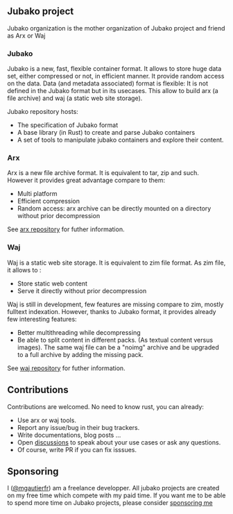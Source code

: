 ## Jubako project

Jubako organization is the mother organization of Jubako project and friend as Arx or Waj

### Jubako

Jubako is a new, fast, flexible container format. It allows to store huge data set, either compressed or not, in efficient manner.
It provide random access on the data. Data (and metadata associated) format is flexible: It is not defined in the Jubako format but in its usecases.
This allow to build arx (a file archive) and waj (a static web site storage).

Jubako repository hosts:
- The specification of Jubako format
- A base library (in Rust) to create and parse Jubako containers
- A set of tools to manipulate jubako containers and explore their content.

### Arx

Arx is a new file archive format. It is equivalent to tar, zip and such. However it provides great advantage compare to them:
- Multi platform
- Efficient compression
- Random access: arx archive can be directly mounted on a directory without prior decompression

See [arx repository](https://github.com/jubako/arx) for futher information.

### Waj

Waj is a static web site storage. It is equivalent to zim file format. As zim file, it allows to :
- Store static web content
- Serve it directly without prior decompression

Waj is still in development, few features are missing compare to zim, mostly fulltext indexation.
However, thanks to Jubako format, it provides already few interesting features:
- Better multithreading while decompressing
- Be able to split content in different packs. (As textual content versus images). The same waj file can be a "noimg" archive and be upgraded to a full archive by adding the missing pack.

See [waj repository](https://github.com/jubako/waj) for futher information.


## Contributions

Contributions are welcomed. No need to know rust, you can already:
- Use arx or waj tools.
- Report any issue/bug in their bug trackers.
- Write documentations, blog posts ...
- Open [discussions](https://github.com/orgs/jubako/discussions) to speak about your use cases or ask any questions.
- Of course, write PR if you can fix isssues.

## Sponsoring

I ([@mgautierfr](https://github.com/mgautierfr)) am a freelance developper. All jubako projects are created on my free time which compete with my paid time.
If you want me to be able to spend more time on Jubako projects, please consider [sponsoring me](https://github.com/sponsors/jubako)
